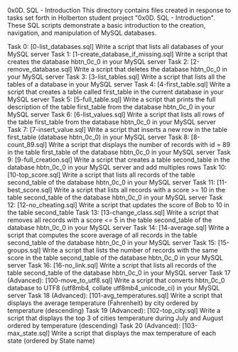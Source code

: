 0x0D. SQL - Introduction
This directory contains files created in response to tasks set forth in Holberton student project "0x0D. SQL - Introduction". These SQL scripts demonstrate a basic introduction to the creation, navigation, and manipulation of MySQL databases.

Task 0: [0-list_databases.sql]
Write a script that lists all databases of your MySQL server
Task 1: [1-create_database_if_missing.sql]
Write a script that creates the database hbtn_0c_0 in your MySQL server
Task 2: [2-remove_database.sql]
Write a script that deletes the database hbtn_0c_0 in your MySQL server
Task 3: [3-list_tables.sql]
Write a script that lists all the tables of a database in your MySQL server
Task 4: [4-first_table.sql]
Write a script that creates a table called first_table in the current database in your MySQL server
Task 5: [5-full_table.sql]
Write a script that prints the full description of the table first_table from the database hbtn_0c_0 in your MySQL server
Task 6: [6-list_values.sql]
Write a script that lists all rows of the table first_table from the database hbtn_0c_0 in your MySQL server
Task 7: [7-insert_value.sql]
Write a script that inserts a new row in the table first_table (database hbtn_0c_0) in your MySQL server
Task 8: [8-count_89.sql]
Write a script that displays the number of records with id = 89 in the table first_table of the database hbtn_0c_0 in your MySQL server
Task 9: [9-full_creation.sql]
Write a script that creates a table second_table in the database hbtn_0c_0 in your MySQL server and add multiples rows
Task 10: [10-top_score.sql]
Write a script that lists all records of the table second_table of the database hbtn_0c_0 in your MySQL server
Task 11: [11-best_score.sql]
Write a script that lists all records with a score >= 10 in the table second_table of the database hbtn_0c_0 in your MySQL server
Task 12: [12-no_cheating.sql]
Write a script that updates the score of Bob to 10 in the table second_table
Task 13: [13-change_class.sql]
Write a script that removes all records with a score <= 5 in the table second_table of the database hbtn_0c_0 in your MySQL server
Task 14: [14-average.sql]
Write a script that computes the score average of all records in the table second_table of the database hbtn_0c_0 in your MySQL server
Task 15: [15-groups.sql]
Write a script that lists the number of records with the same score in the table second_table of the database hbtn_0c_0 in your MySQL server
Task 16: [16-no_link.sql]
Write a script that lists all records of the table second_table of the database hbtn_0c_0 in your MySQL server
Task 17 (Advanced): [100-move_to_utf8.sql]
Write a script that converts hbtn_0c_0 database to UTF8 (utf8mb4, collate utf8mb4_unicode_ci) in your MySQL server
Task 18 (Advanced): [101-avg_temperatures.sql]
Write a script that displays the average temperature (Fahrenheit) by city ordered by temperature (descending)
Task 19 (Advanced): [102-top_city.sql]
Write a script that displays the top 3 of cities temperature during July and August ordered by temperature (descending)
Task 20 (Advanced): [103-max_state.sql]
Write a script that displays the max temperature of each state (ordered by State name)
